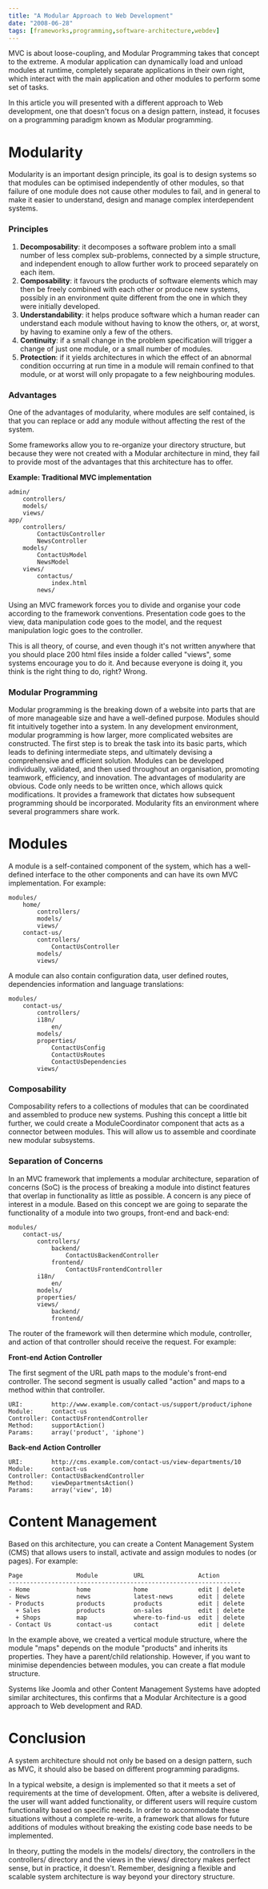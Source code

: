 ```yaml
---
title: "A Modular Approach to Web Development"
date: "2008-06-28"
tags: [frameworks,programming,software-architecture,webdev]
---
```


MVC is about loose-coupling, and Modular Programming takes that concept to the extreme. A modular application can dynamically load and unload modules at runtime, completely separate applications in their own right, which interact with the main application and other modules to perform some set of tasks.

In this article you will presented with a different approach to Web development, one that doesn't focus on a design pattern, instead, it focuses on a programming paradigm known as Modular programming.

# Modularity

Modularity is an important design principle, its goal is to design systems so that modules can be optimised independently of other modules, so that failure of one module does not cause other modules to fail, and in general to make it easier to understand, design and manage complex interdependent systems.

### Principles

1. **Decomposability**: it decomposes a software problem into a small number of less complex sub-problems, connected by a simple structure, and independent enough to allow further work to proceed separately on each item.
2. **Composability**: it favours the products of software elements which may then be freely combined with each other or produce new systems, possibly in an environment quite different from the one in which they were initially developed.
3. **Understandability**: it helps produce software which a human reader can understand each module without having to know the others, or, at worst, by having to examine only a few of the others.
4. **Continuity**: if a small change in the problem specification will trigger a change of just one module, or a small number of modules.
5. **Protection**: if it yields architectures in which the effect of an abnormal condition occurring at run time in a module will remain confined to that module, or at worst will only propagate to a few neighbouring modules.

### Advantages

One of the advantages of modularity, where modules are self contained, is that you can replace or add any module without affecting the rest of the system.

Some frameworks allow you to re-organize your directory structure, but because they were not created with a Modular architecture in mind, they fail to provide most of the advantages that this architecture has to offer.

**Example: Traditional MVC implementation**

```
admin/
    controllers/
    models/
    views/
app/
    controllers/
        ContactUsController
        NewsController
    models/
        ContactUsModel
        NewsModel
    views/
        contactus/
            index.html
        news/
```

Using an MVC framework forces you to divide and organise your code according to the framework conventions. Presentation code goes to the view, data manipulation code goes to the model, and the request manipulation logic goes to the controller.

This is all theory, of course, and even though it's not written anywhere that you should place 200 html files inside a folder called "views", some systems encourage you to do it. And because everyone is doing it, you think is the right thing to do, right? Wrong.

### Modular Programming

Modular programming is the breaking down of a website into parts that are of more manageable size and have a well-defined purpose. Modules should fit intuitively together into a system. In any development environment, modular programming is how larger, more complicated websites are constructed. The first step is to break the task into its basic parts, which leads to defining intermediate steps, and ultimately devising a comprehensive and efficient solution. Modules can be developed individually, validated, and then used throughout an organisation, promoting teamwork, efficiency, and innovation. The advantages of modularity are obvious. Code only needs to be written once, which allows quick modifications. It provides a framework that dictates how subsequent programming should be incorporated. Modularity fits an environment where several programmers share work.

# Modules

A module is a self-contained component of the system, which has a well-defined interface to the other components and can have its own MVC implementation. For example:

```
modules/
    home/
        controllers/
        models/
        views/
    contact-us/
        controllers/
            ContactUsController
        models/
        views/
```

A module can also contain configuration data, user defined routes, dependencies information and language translations:

```
modules/
    contact-us/
        controllers/
        i18n/
            en/
        models/
        properties/
            ContactUsConfig
            ContactUsRoutes
            ContactUsDependencies
        views/
```

### Composability

Composability refers to a collections of modules that can be coordinated and assembled to produce new systems. Pushing this concept a little bit further, we could create a ModuleCoordinator component that acts as a connector between modules. This will allow us to assemble and coordinate new modular subsystems.

### Separation of Concerns

In an MVC framework that implements a modular architecture, separation of concerns (SoC) is the process of breaking a module into distinct features that overlap in functionality as little as possible. A concern is any piece of interest in a module. Based on this concept we are going to separate the functionality of a module into two groups, front-end and back-end:

```
modules/
    contact-us/
        controllers/
            backend/
                ContactUsBackendController
            frontend/
                ContactUsFrontendController
        i18n/
            en/
        models/
        properties/
        views/
            backend/
            frontend/
```

The router of the framework will then determine which module, controller, and action of that controller should receive the request. For example:

**Front-end Action Controller**

The first segment of the URL path maps to the module's front-end controller. The second segment is usually called "action" and maps to a method within that controller.

```
URI:        http://www.example.com/contact-us/support/product/iphone
Module:     contact-us
Controller: ContactUsFrontendController
Method:     supportAction()
Params:     array('product', 'iphone')
```

**Back-end Action Controller**

```
URI:        http://cms.example.com/contact-us/view-departments/10
Module:     contact-us
Controller: ContactUsBackendController
Method:     viewDepartmentsAction()
Params:     array('view', 10)
```

# Content Management

Based on this architecture, you can create a Content Management System (CMS) that allows users to install, activate and assign modules to nodes (or pages). For example:

```
Page               Module          URL               Action
-----------------------------------------------------------------
- Home             home            home              edit | delete
- News             news            latest-news       edit | delete
- Products         products        products          edit | delete
  + Sales          products        on-sales          edit | delete
  + Shops          map             where-to-find-us  edit | delete
- Contact Us       contact-us      contact           edit | delete
```

In the example above, we created a vertical module structure, where the module "maps" depends on the module "products" and inherits its properties. They have a parent/child relationship. However, if you want to minimise dependencies between modules, you can create a flat module structure.

Systems like Joomla and other Content Management Systems have adopted similar architectures, this confirms that a Modular Architecture is a good approach to Web development and RAD.

# Conclusion

A system architecture should not only be based on a design pattern, such as MVC, it should also be based on different programming paradigms.

In a typical website, a design is implemented so that it meets a set of requirements at the time of development. Often, after a website is delivered, the user will want added functionality, or different users will require custom functionality based on specific needs. In order to accommodate these situations without a complete re-write, a framework that allows for future additions of modules without breaking the existing code base needs to be implemented.

In theory, putting the models in the models/ directory, the controllers in the controllers/ directory and the views in the views/ directory makes perfect sense, but in practice, it doesn't. Remember, designing a flexible and scalable system architecture is way beyond your directory structure.
